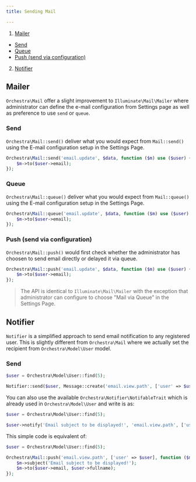```yaml
---
title: Sending Mail

---
```


1. [Mailer](#mailer)
  - [Send](#mailer-send)
  - [Queue](#mailer-queue)
  - [Push (send via configuration)](#mailer-push)
2. [Notifier](#notifier)

<a name="mailer"></a>
## Mailer

`Orchestra\Mail` offer a slight improvement to `Illuminate\Mail\Mailer` where administrator can define the e-mail configuration from Settings page as well as preference to use `send` or `queue`.

<a name="mailer-send"></a>
### Send

`Orchestra\Mail::send()` deliver what you would expect from `Mail::send()` using the E-mail configuration setup in the Settings Page.

```php
Orchestra\Mail::send('email.update', $data, function ($m) use ($user) {
	$m->to($user->email);
});
```

<a name="mailer-queue"></a>
### Queue

`Orchestra\Mail::queue()` deliver what you would expect from `Mail::queue()` using the E-mail configuration setup in the Settings Page.

```php
Orchestra\Mail::queue('email.update', $data, function ($m) use ($user) {
	$m->to($user->email);
});
```

<a name="mailer-push"></a>
### Push (send via configuration)

`Orchestra\Mail::push()` would first check whether the administrator has choosen to send email directly or delayed it via queue.

```php
Orchestra\Mail::push('email.update', $data, function ($m) use ($user) {
	$m->to($user->email);
});
```

> The API is identical to `Illuminate\Mail\Mailer` with the exception that administrator can configure to choose "Mail via Queue" in the Settings Page.

<a name="notifier"></a>
## Notifier

`Notifier` is a simplified approach to send email notification to any registered user. This is slightly different from `Orchestra\Mail` where we actually set the recipient from `Orchestra\Model\User` model.

<a name="send"></a>
### Send
```php
$user = Orchestra\Model\User::find(5);

Notifier::send($user, Message::create('email.view.path', ['user' => $user], 'Email subject to be displayed!'));
```

You can also use the available `Orchestra\Notifier\NotifableTrait` which is already used in `Orchestra\Model\User` and write is as:

```php
$user = Orchestra\Model\User::find(5);

$user->notify('Email subject to be displayed!', 'email.view.path', ['user' => $user]);
```

This simple code is equivalent of:

```php
$user = Orchestra\Model\User::find(5);

Orchestra\Mail::push('email.view.path', ['user' => $user], function ($m) use ($user) {
    $m->subject('Email subject to be displayed!');
    $m->to($user->email, $user->fullname);
});
```



